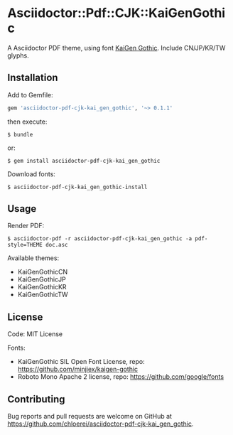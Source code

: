 # Asciidoctor::Pdf::CJK::KaiGenGothic

A Asciidoctor PDF theme, using font [KaiGen Gothic]( https://github.com/minjiex/kaigen-gothic). Include CN/JP/KR/TW glyphs.

## Installation

Add to Gemfile:

```ruby
gem 'asciidoctor-pdf-cjk-kai_gen_gothic', '~> 0.1.1'
```

then execute:

    $ bundle

or:

    $ gem install asciidoctor-pdf-cjk-kai_gen_gothic

Download fonts:

    $ asciidoctor-pdf-cjk-kai_gen_gothic-install

## Usage

Render PDF:

    $ asciidoctor-pdf -r asciidoctor-pdf-cjk-kai_gen_gothic -a pdf-style=THEME doc.asc

Available themes:

- KaiGenGothicCN
- KaiGenGothicJP
- KaiGenGothicKR
- KaiGenGothicTW

## License

Code: MIT License

Fonts:

- KaiGenGothic SIL Open Font License, repo: https://github.com/minjiex/kaigen-gothic
- Roboto Mono Apache 2 license, repo: https://github.com/google/fonts

## Contributing

Bug reports and pull requests are welcome on GitHub at https://github.com/chloerei/asciidoctor-pdf-cjk-kai_gen_gothic.
